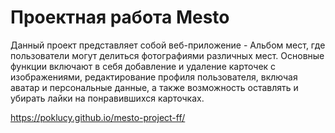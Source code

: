 # Проектная работа Mesto

Данный проект представляет собой веб-приложение - Альбом мест, где пользователи могут делиться фотографиями различных мест. Основные функции включают в себя добавление и удаление карточек с изображениями, редактирование профиля пользователя, включая аватар и персональные данные, а также возможность оставлять и убирать лайки на понравившихся карточках.

https://poklucy.github.io/mesto-project-ff/

